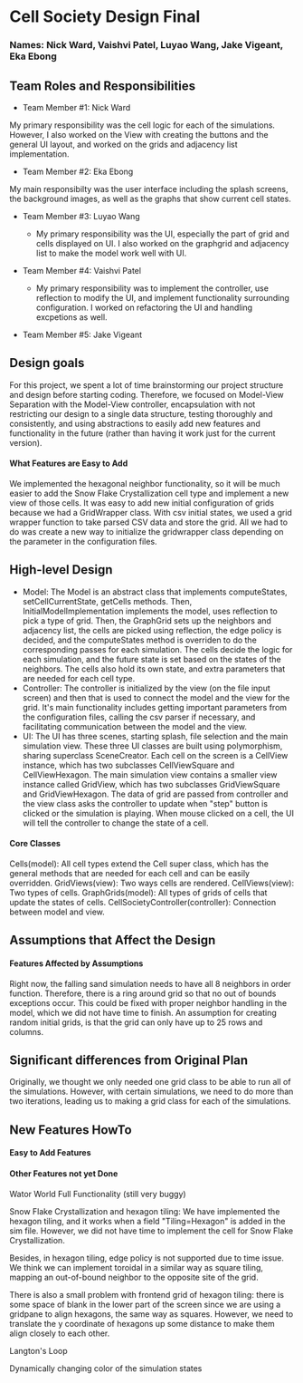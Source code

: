 # Cell Society Design Final
### Names: Nick Ward, Vaishvi Patel, Luyao Wang, Jake Vigeant, Eka Ebong

## Team Roles and Responsibilities

 * Team Member #1: Nick Ward

My primary responsibility was the cell logic for each of the simulations. However, I also worked on the View with creating the buttons and the general UI layout, and worked on the grids and adjacency list implementation.

 * Team Member #2: Eka Ebong

My main responsibilty was the user interface including the splash screens, the background images, as well as the graphs that show current cell states. 

 * Team Member #3: Luyao Wang
   * My primary responsibility was the UI, especially the part of grid and cells displayed on UI. I also worked on the graphgrid and adjacency list to make the model work well with UI.

 * Team Member #4: Vaishvi Patel
   * My primary responsibility was to implement the controller, use reflection to modify the UI, and implement functionality surrounding configuration. I worked on refactoring the UI and handling excpetions as well.

 * Team Member #5: Jake Vigeant


## Design goals
For this project, we spent a lot of time brainstorming our project structure and design before starting coding. Therefore, we focused on Model-View Separation with the Model-View controller, encapsulation with not restricting our design to a single data structure, testing thoroughly and consistently, and using abstractions to easily add new features and functionality in the future (rather than having it work just for the current version).

#### What Features are Easy to Add
We implemented the hexagonal neighbor functionality, so it will be much easier to add the Snow Flake Crystallization cell type and implement a new view of those cells.
It was easy to add new initial configuration of grids because we had a GridWrapper class. With csv initial states, we used a grid wrapper function to take parsed CSV data and store the grid. All we had to do was create a new way to initialize the gridwrapper class depending on the parameter in the configuration files.

## High-level Design
* Model:
The Model is an abstract class that implements computeStates, setCellCurrentState, getCells methods.
Then, InitialModelImplementation implements the model, uses reflection to pick a type of grid.
Then, the GraphGrid sets up the neighbors and adjacency list, the cells are picked using reflection, the edge policy is decided, and the computeStates method is overriden to do the corresponding passes for each simulation.
The cells decide the logic for each simulation, and the future state is set based on the states of the neighbors. The cells also hold its own state, and extra parameters that are needed for each cell type.
* Controller:
The controller is initialized by the view (on the file input screen) and then that is used to connect the model and the view for the grid. It's main functionality includes getting important parameters from the configuration files, calling the csv parser if necessary, and facilitating communication between the model and the view.  
* UI:
The UI has three scenes, starting splash, file selection and the main simulation view. These three UI classes are built using
polymorphism, sharing superclass SceneCreator. Each cell on the screen is a CellView instance, which has two subclasses CellViewSquare and CellViewHexagon.
The main simulation view contains a smaller view instance called GridView, which has two subclasses GridViewSquare and GridViewHexagon.
The data of grid are passed from controller and the view class asks the controller to update when "step" button is clicked or
the simulation is playing. When mouse clicked on a cell, the UI will tell the controller to change the state of a cell.

#### Core Classes
Cells(model): All cell types extend the Cell super class, which has the general methods that are needed for each cell and can be easily overridden.
GridViews(view): Two ways cells are rendered.
CellViews(view): Two types of cells.
GraphGrids(model): All types of grids of cells that update the states of cells.
CellSocietyController(controller): Connection between model and view.
## Assumptions that Affect the Design

#### Features Affected by Assumptions
Right now, the falling sand simulation needs to have all 8 neighbors in order function. Therefore, there is a ring around grid so that no out of bounds exceptions occur. This could be fixed with proper neighbor handling in the model, which we did not have time to finish.
An assumption for creating random initial grids, is that the grid can only have up to 25 rows and columns.

## Significant differences from Original Plan
Originally, we thought we only needed one grid class to be able to run all of the simulations. However, with certain simulations, we need to do more than two iterations, leading us to making a grid class for each of the simulations.

## New Features HowTo

#### Easy to Add Features

#### Other Features not yet Done
Wator World Full Functionality (still very buggy)

Snow Flake Crystallization and hexagon tiling:
We have implemented the hexagon tiling, and it works when a field "Tiling=Hexagon" is added in the sim file.
However, we did not have time to implement the cell for Snow Flake Crystallization. 

Besides, in hexagon tiling, edge policy is not supported due to time issue. We think we can implement toroidal in a similar
way as square tiling, mapping an out-of-bound neighbor to the opposite site of the grid. 

There is also a small problem with frontend grid of hexagon tiling: there is some space of blank in the lower part of the screen 
since we are using a gridpane to align hexagons, the same way as squares. However, we need to translate the y coordinate of 
hexagons up some distance to make them align closely to each other.

Langton's Loop

Dynamically changing color of the simulation states